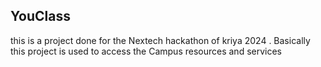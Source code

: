 ## YouClass

this is a project done for the Nextech hackathon of kriya 2024 . Basically this project is used to access the Campus resources and services
